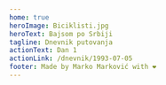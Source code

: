 ```yaml
---
home: true
heroImage: Biciklisti.jpg
heroText: Bajsom po Srbiji
tagline: Dnevnik putovanja
actionText: Dan 1
actionLink: /dnevnik/1993-07-05
footer: Made by Marko Marković with ❤️
---
```

